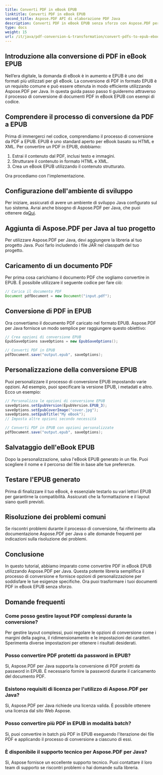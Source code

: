 ```yaml
---
title: Converti PDF in eBook EPUB
linktitle: Converti PDF in eBook EPUB
second_title: Aspose.PDF API di elaborazione PDF Java
description: Converti PDF in eBook EPUB senza sforzo con Aspose.PDF per Java. Scopri passo dopo passo la conversione da PDF a EPUB e le domande frequenti.
type: docs
weight: 15
url: /it/java/pdf-conversion-&-transformation/convert-pdfs-to-epub-ebooks/
---
```


## Introduzione alla conversione di PDF in eBook EPUB

Nell’era digitale, la domanda di eBook è in aumento e EPUB è uno dei formati più utilizzati per gli eBook. La conversione di PDF in formato EPUB è un requisito comune e può essere ottenuta in modo efficiente utilizzando Aspose.PDF per Java. In questa guida passo passo ti guideremo attraverso il processo di conversione di documenti PDF in eBook EPUB con esempi di codice.

## Comprendere il processo di conversione da PDF a EPUB

Prima di immergerci nel codice, comprendiamo il processo di conversione da PDF a EPUB. EPUB è uno standard aperto per eBook basato su HTML e XML. Per convertire un PDF in EPUB, dobbiamo:

1. Estrai il contenuto dal PDF, inclusi testo e immagini.
2. Strutturare il contenuto in formato HTML e XML.
3. Crea un eBook EPUB utilizzando il contenuto strutturato.

Ora procediamo con l'implementazione.

## Configurazione dell'ambiente di sviluppo

 Per iniziare, assicurati di avere un ambiente di sviluppo Java configurato sul tuo sistema. Avrai anche bisogno di Aspose.PDF per Java, che puoi ottenere da[Qui](https://releases.aspose.com/pdf/java/).

## Aggiunta di Aspose.PDF per Java al tuo progetto

Per utilizzare Aspose.PDF per Java, devi aggiungere la libreria al tuo progetto Java. Puoi farlo includendo i file JAR nel classpath del tuo progetto.

## Caricamento di un documento PDF

Per prima cosa carichiamo il documento PDF che vogliamo convertire in EPUB. È possibile utilizzare il seguente codice per fare ciò:

```java
// Carica il documento PDF
Document pdfDocument = new Document("input.pdf");
```

## Conversione di PDF in EPUB

Ora convertiamo il documento PDF caricato nel formato EPUB. Aspose.PDF per Java fornisce un modo semplice per raggiungere questo obiettivo:

```java
// Crea opzioni di conversione EPUB
EpubSaveOptions saveOptions = new EpubSaveOptions();

// Converti PDF in EPUB
pdfDocument.save("output.epub", saveOptions);
```

## Personalizzazione della conversione EPUB

Puoi personalizzare il processo di conversione EPUB impostando varie opzioni. Ad esempio, puoi specificare la versione EPUB, i metadati e altro. Ecco un esempio:

```java
// Personalizza le opzioni di conversione EPUB
saveOptions.setEpubVersion(EpubVersion.EPUB_3);
saveOptions.setEpubCoverImage("cover.jpg");
saveOptions.setEpubTitle("My eBook");
// Imposta altre opzioni secondo necessità

// Converti PDF in EPUB con opzioni personalizzate
pdfDocument.save("output.epub", saveOptions);
```

## Salvataggio dell'eBook EPUB

Dopo la personalizzazione, salva l'eBook EPUB generato in un file. Puoi scegliere il nome e il percorso del file in base alle tue preferenze.

## Testare l'EPUB generato

Prima di finalizzare il tuo eBook, è essenziale testarlo su vari lettori EPUB per garantirne la compatibilità. Assicurati che la formattazione e il layout siano quelli previsti.

## Risoluzione dei problemi comuni

Se riscontri problemi durante il processo di conversione, fai riferimento alla documentazione Aspose.PDF per Java o alle domande frequenti per indicazioni sulla risoluzione dei problemi.

## Conclusione

In questo tutorial, abbiamo imparato come convertire PDF in eBook EPUB utilizzando Aspose.PDF per Java. Questa potente libreria semplifica il processo di conversione e fornisce opzioni di personalizzazione per soddisfare le tue esigenze specifiche. Ora puoi trasformare i tuoi documenti PDF in eBook EPUB senza sforzo.

## Domande frequenti

### Come posso gestire layout PDF complessi durante la conversione?

Per gestire layout complessi, puoi regolare le opzioni di conversione come i margini della pagina, il ridimensionamento e le impostazioni dei caratteri. Sperimenta diverse impostazioni per ottenere i risultati desiderati.

### Posso convertire PDF protetti da password in EPUB?

Sì, Aspose.PDF per Java supporta la conversione di PDF protetti da password in EPUB. È necessario fornire la password durante il caricamento del documento PDF.

### Esistono requisiti di licenza per l'utilizzo di Aspose.PDF per Java?

Sì, Aspose.PDF per Java richiede una licenza valida. È possibile ottenere una licenza dal sito Web Aspose.

### Posso convertire più PDF in EPUB in modalità batch?

Sì, puoi convertire in batch più PDF in EPUB eseguendo l'iterazione dei file PDF e applicando il processo di conversione a ciascuno di essi.

### È disponibile il supporto tecnico per Aspose.PDF per Java?

Sì, Aspose fornisce un eccellente supporto tecnico. Puoi contattare il loro team di supporto se riscontri problemi o hai domande sulla libreria.